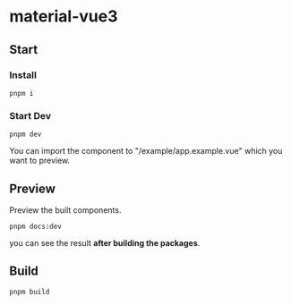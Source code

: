 # material-vue3
## Start

### Install

```shell
pnpm i
```

### Start Dev

```shell
pnpm dev
```

You can import the component to "/example/app.example.vue" which you want to preview.

## Preview

Preview the built components.

```shell
pnpm docs:dev
```

you can see the result **after building the packages**.

## Build

```shell
pnpm build
```
